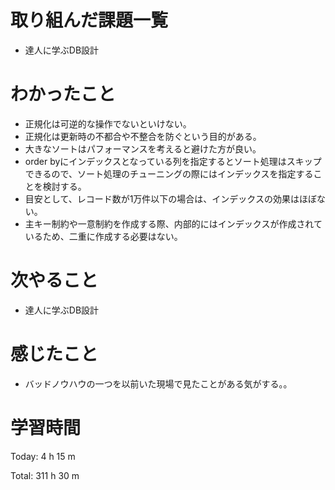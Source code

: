 # 取り組んだ課題一覧
- 達人に学ぶDB設計

# わかったこと
- 正規化は可逆的な操作でないといけない。
- 正規化は更新時の不都合や不整合を防ぐという目的がある。
- 大きなソートはパフォーマンスを考えると避けた方が良い。
- order byにインデックスとなっている列を指定するとソート処理はスキップできるので、ソート処理のチューニングの際にはインデックスを指定することを検討する。
- 目安として、レコード数が1万件以下の場合は、インデックスの効果はほぼない。
- 主キー制約や一意制約を作成する際、内部的にはインデックスが作成されているため、二重に作成する必要はない。

# 次やること
- 達人に学ぶDB設計

# 感じたこと
- バッドノウハウの一つを以前いた現場で見たことがある気がする。。

# 学習時間
Today: 4 h 15 m

Total: 311 h 30 m
